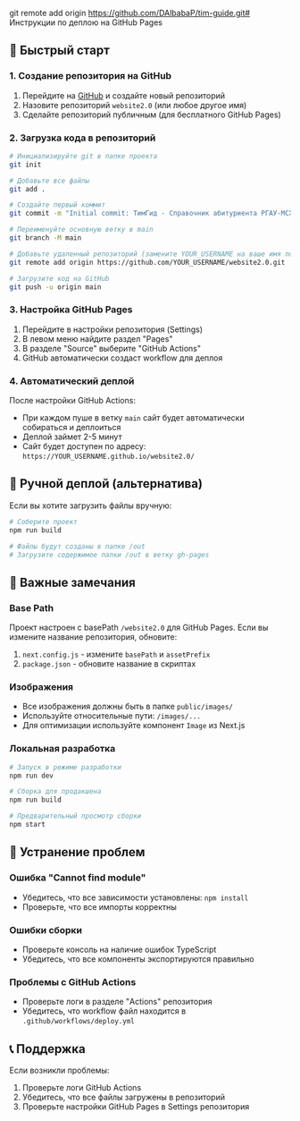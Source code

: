 git remote add origin https://github.com/DAlbabaP/tim-guide.git# Инструкции по деплою на GitHub Pages

## 🚀 Быстрый старт

### 1. Создание репозитория на GitHub

1. Перейдите на [GitHub](https://github.com) и создайте новый репозиторий
2. Назовите репозиторий `website2.0` (или любое другое имя)
3. Сделайте репозиторий публичным (для бесплатного GitHub Pages)

### 2. Загрузка кода в репозиторий

```bash
# Инициализируйте git в папке проекта
git init

# Добавьте все файлы
git add .

# Создайте первый коммит
git commit -m "Initial commit: ТимГид - Справочник абитуриента РГАУ-МСХА"

# Переименуйте основную ветку в main
git branch -M main

# Добавьте удаленный репозиторий (замените YOUR_USERNAME на ваше имя пользователя)
git remote add origin https://github.com/YOUR_USERNAME/website2.0.git

# Загрузите код на GitHub
git push -u origin main
```

### 3. Настройка GitHub Pages

1. Перейдите в настройки репозитория (Settings)
2. В левом меню найдите раздел "Pages"
3. В разделе "Source" выберите "GitHub Actions"
4. GitHub автоматически создаст workflow для деплоя

### 4. Автоматический деплой

После настройки GitHub Actions:
- При каждом пуше в ветку `main` сайт будет автоматически собираться и деплоиться
- Деплой займет 2-5 минут
- Сайт будет доступен по адресу: `https://YOUR_USERNAME.github.io/website2.0/`

## 🔧 Ручной деплой (альтернатива)

Если вы хотите загрузить файлы вручную:

```bash
# Соберите проект
npm run build

# Файлы будут созданы в папке /out
# Загрузите содержимое папки /out в ветку gh-pages
```

## 📝 Важные замечания

### Base Path
Проект настроен с basePath `/website2.0` для GitHub Pages. Если вы измените название репозитория, обновите:

1. `next.config.js` - измените `basePath` и `assetPrefix`
2. `package.json` - обновите название в скриптах

### Изображения
- Все изображения должны быть в папке `public/images/`
- Используйте относительные пути: `/images/...`
- Для оптимизации используйте компонент `Image` из Next.js

### Локальная разработка
```bash
# Запуск в режиме разработки
npm run dev

# Сборка для продакшена
npm run build

# Предварительный просмотр сборки
npm start
```

## 🐛 Устранение проблем

### Ошибка "Cannot find module"
- Убедитесь, что все зависимости установлены: `npm install`
- Проверьте, что все импорты корректны

### Ошибки сборки
- Проверьте консоль на наличие ошибок TypeScript
- Убедитесь, что все компоненты экспортируются правильно

### Проблемы с GitHub Actions
- Проверьте логи в разделе "Actions" репозитория
- Убедитесь, что workflow файл находится в `.github/workflows/deploy.yml`

## 📞 Поддержка

Если возникли проблемы:
1. Проверьте логи GitHub Actions
2. Убедитесь, что все файлы загружены в репозиторий
3. Проверьте настройки GitHub Pages в Settings репозитория 